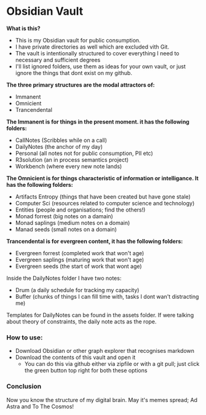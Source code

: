 # Obsidian Vault

**What is this?**
- This is my Obsidian vault for public consumption. 
- I have private directories as well which are excluded vith Git.
- The vault is intentionally structured to cover everything I need to necessary and sufficient degrees
- I'll list ignored folders, use them as ideas for your own vault, or just ignore the things that dont exist on my github.

**The three primary structures are the modal attractors of:**
- Immanent
- Omnicient
- Trancendental

**The Immanent is for things in the present moment. it has the following folders:**
- CallNotes (Scribbles while on a call)
- DailyNotes (the anchor of my day)
- Personal (all notes not for public consumption, PII etc)
- R3solution (an in process semantics project)
- Workbench (where every new note lands)

**The Omnicient is for things characteristic of information or intelligance. It has the following folders:**
- Artifacts Entropy (things that have been created but have gone stale)
- Computer Sci (resources related to computer science and technology)
- Entities (people and organisations; find the others!)
- Monad forrest (big notes on a damain)
- Monad saplings (medium notes on a domain)
- Manad seeds (small notes on a domain)

**Trancendental is for evergreen content, it has the following folders:**
- Evergreen forrest (completed work that won't age)
- Evergreen saplings (maturing work that won't age)
- Evergreen seeds (the start of work that wont age)

Inside the DailyNotes folder I have two notes: 
- Drum (a daily schedule for tracking my capacity)
- Buffer (chunks of things I can fill time with, tasks I dont wan't distracting me)

Templates for DailyNotes can be found in the assets folder. If were talking about theory of constraints, the daily note acts as the rope.

### How to use:
- Download Obsidian or other graph explorer that recognises markdown
- Download the contents of this vault and open it
	- You can do this via github either via zipfile or with a git pull; just click the green button top right for both these options

### Conclusion
Now you know the structure of my digital brain. May it's memes spread; Ad Astra and To The Cosmos!